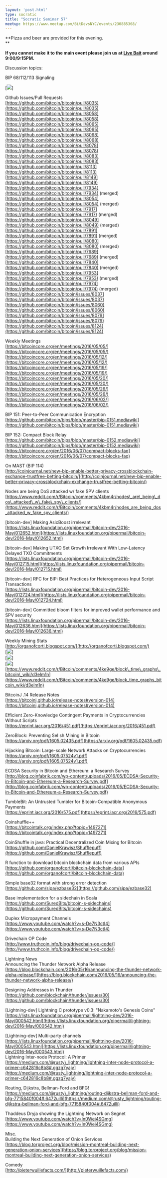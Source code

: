 ```yaml
---
layout: 'post.html'
type: socratic
title: "Socratic Seminar 57"
meetup: https://www.meetup.com/BitDevsNYC/events/230885368/
---
```


**Pizza and beer are provided for this evening.  
**

**If you cannot make it to the main event please join us at [Live Bait](http://livebaitnyc.com/) around 9:00/9:15PM.**

Discussion topics:

BIP 68/112/113 Signaling

\[![](http://bitcoin.sipa.be/ver9-2k.png)\]

Github Issues/Pull Requests  
[](https://github.com/bitcoin/bitcoin/pull/8035)[https://github.com/bitcoin/bitcoin/pull/8035](https://github.com/bitcoin/bitcoin/pull/8035)  
[](https://github.com/bitcoin/bitcoin/pull/8058)[https://github.com/bitcoin/bitcoin/pull/8058](https://github.com/bitcoin/bitcoin/pull/8058)  
[](https://github.com/bitcoin/bitcoin/pull/8065)[https://github.com/bitcoin/bitcoin/pull/8065](https://github.com/bitcoin/bitcoin/pull/8065)  
[](https://github.com/bitcoin/bitcoin/pull/8068)[https://github.com/bitcoin/bitcoin/pull/8068](https://github.com/bitcoin/bitcoin/pull/8068)  
[](https://github.com/bitcoin/bitcoin/pull/8078)[https://github.com/bitcoin/bitcoin/pull/8078](https://github.com/bitcoin/bitcoin/pull/8078)  
[](https://github.com/bitcoin/bitcoin/pull/8083)[https://github.com/bitcoin/bitcoin/pull/8083](https://github.com/bitcoin/bitcoin/pull/8083)  
[](https://github.com/bitcoin/bitcoin/pull/8113)[https://github.com/bitcoin/bitcoin/pull/8113](https://github.com/bitcoin/bitcoin/pull/8113)  
[](https://github.com/bitcoin/bitcoin/pull/8149)[https://github.com/bitcoin/bitcoin/pull/8149](https://github.com/bitcoin/bitcoin/pull/8149)  
[](https://github.com/bitcoin/bitcoin/pull/7934)[https://github.com/bitcoin/bitcoin/pull/7934](https://github.com/bitcoin/bitcoin/pull/7934) (merged)  
[](https://github.com/bitcoin/bitcoin/pull/8054)[https://github.com/bitcoin/bitcoin/pull/8054](https://github.com/bitcoin/bitcoin/pull/8054) (merged)  
[](https://github.com/bitcoin/bitcoin/pull/7917)[https://github.com/bitcoin/bitcoin/pull/7917](https://github.com/bitcoin/bitcoin/pull/7917) (merged)  
[](https://github.com/bitcoin/bitcoin/pull/8049)[https://github.com/bitcoin/bitcoin/pull/8049](https://github.com/bitcoin/bitcoin/pull/8049) (merged)  
[](https://github.com/bitcoin/bitcoin/pull/7891)[https://github.com/bitcoin/bitcoin/pull/7891](https://github.com/bitcoin/bitcoin/pull/7891) (merged)  
[](https://github.com/bitcoin/bitcoin/pull/8080)[https://github.com/bitcoin/bitcoin/pull/8080](https://github.com/bitcoin/bitcoin/pull/8080) (merged)  
[](https://github.com/bitcoin/bitcoin/pull/7689)[https://github.com/bitcoin/bitcoin/pull/7689](https://github.com/bitcoin/bitcoin/pull/7689) (merged)  
[](https://github.com/bitcoin/bitcoin/pull/7840)[https://github.com/bitcoin/bitcoin/pull/7840](https://github.com/bitcoin/bitcoin/pull/7840) (merged)  
[](https://github.com/bitcoin/bitcoin/pull/7953)[https://github.com/bitcoin/bitcoin/pull/7953](https://github.com/bitcoin/bitcoin/pull/7953) (merged)  
[](https://github.com/bitcoin/bitcoin/pull/7974)[https://github.com/bitcoin/bitcoin/pull/7974](https://github.com/bitcoin/bitcoin/pull/7974) (merged)  
[](https://github.com/bitcoin/bitcoin/issues/8037)[https://github.com/bitcoin/bitcoin/issues/8037](https://github.com/bitcoin/bitcoin/issues/8037)  
[](https://github.com/bitcoin/bitcoin/issues/8060)[https://github.com/bitcoin/bitcoin/issues/8060](https://github.com/bitcoin/bitcoin/issues/8060)  
[](https://github.com/bitcoin/bitcoin/issues/8079)[https://github.com/bitcoin/bitcoin/issues/8079](https://github.com/bitcoin/bitcoin/issues/8079)  
[](https://github.com/bitcoin/bitcoin/issues/8124)[https://github.com/bitcoin/bitcoin/issues/8124](https://github.com/bitcoin/bitcoin/issues/8124)

Weekly Meetings  
[](https://bitcoincore.org/en/meetings/2016/05/05/)[https://bitcoincore.org/en/meetings/2016/05/05/](https://bitcoincore.org/en/meetings/2016/05/05/)  
[](https://bitcoincore.org/en/meetings/2016/05/12/)[https://bitcoincore.org/en/meetings/2016/05/12/](https://bitcoincore.org/en/meetings/2016/05/12/)  
[](https://bitcoincore.org/en/meetings/2016/05/19/)[https://bitcoincore.org/en/meetings/2016/05/19/](https://bitcoincore.org/en/meetings/2016/05/19/)  
[](https://bitcoincore.org/en/meetings/2016/05/20/)[https://bitcoincore.org/en/meetings/2016/05/20/](https://bitcoincore.org/en/meetings/2016/05/20/)  
[](https://bitcoincore.org/en/meetings/2016/05/26/)[https://bitcoincore.org/en/meetings/2016/05/26/](https://bitcoincore.org/en/meetings/2016/05/26/)  
[](https://bitcoincore.org/en/meetings/2016/06/02/)[https://bitcoincore.org/en/meetings/2016/06/02/](https://bitcoincore.org/en/meetings/2016/06/02/)

BIP 151: Peer-to-Peer Communication Encryption  
[](https://github.com/bitcoin/bips/blob/master/bip-0151.mediawiki)[https://github.com/bitcoin/bips/blob/master/bip-0151.mediawiki](https://github.com/bitcoin/bips/blob/master/bip-0151.mediawiki)

BIP 152: Compact Block Relay  
[](https://github.com/bitcoin/bips/blob/master/bip-0152.mediawiki)[https://github.com/bitcoin/bips/blob/master/bip-0152.mediawiki](https://github.com/bitcoin/bips/blob/master/bip-0152.mediawiki)  
[](https://bitcoincore.org/en/2016/06/07/compact-blocks-faq)[https://bitcoincore.org/en/2016/06/07/compact-blocks-faq](https://bitcoincore.org/en/2016/06/07/compact-blocks-faq)

On MAST (BIP 114)  
[](http://coinjournal.net/new-bip-enable-better-privacy-crossblockchain-exchange-trustfree-betting-bitcoin/)[http://coinjournal.net/new-bip-enable-better-privacy-crossblockchain-exchange-trustfree-betting-bitcoin/](http://coinjournal.net/new-bip-enable-better-privacy-crossblockchain-exchange-trustfree-betting-bitcoin/)

Nodes are being DoS attacked w/ fake SPV clients  
[](https://www.reddit.com/r/Bitcoin/comments/4kbm4r/nodes_are_being_dos_attacked_w_fake_spv_clients/)[https://www.reddit.com/r/Bitcoin/comments/4kbm4r/nodes\_are\_being\_dos\_attacked\_w\_fake\_spv\_clients/](https://www.reddit.com/r/Bitcoin/comments/4kbm4r/nodes_are_being_dos_attacked_w_fake_spv_clients/)

\[bitcoin-dev\] Making AsicBoost irrelevant  
[](https://lists.linuxfoundation.org/pipermail/bitcoin-dev/2016-May/012652.html)[https://lists.linuxfoundation.org/pipermail/bitcoin-dev/2016-May/012652.html](https://lists.linuxfoundation.org/pipermail/bitcoin-dev/2016-May/012652.html)

\[bitcoin-dev\] Making UTXO Set Growth Irrelevant With Low-Latency Delayed TXO Commitments  
[](https://lists.linuxfoundation.org/pipermail/bitcoin-dev/2016-May/012715.html)[https://lists.linuxfoundation.org/pipermail/bitcoin-dev/2016-May/012715.html](https://lists.linuxfoundation.org/pipermail/bitcoin-dev/2016-May/012715.html)

\[bitcoin-dev\] RFC for BIP: Best Practices for Heterogeneous Input Script Transactions  
[](https://lists.linuxfoundation.org/pipermail/bitcoin-dev/2016-May/012724.html)[https://lists.linuxfoundation.org/pipermail/bitcoin-dev/2016-May/012724.html](https://lists.linuxfoundation.org/pipermail/bitcoin-dev/2016-May/012724.html)

\[bitcoin-dev\] Committed bloom filters for improved wallet performance and SPV security  
[](https://lists.linuxfoundation.org/pipermail/bitcoin-dev/2016-May/012636.html)[https://lists.linuxfoundation.org/pipermail/bitcoin-dev/2016-May/012636.html](https://lists.linuxfoundation.org/pipermail/bitcoin-dev/2016-May/012636.html)

Weekly Mining Stats  
[](http://organofcorti.blogspot.com/)[http://organofcorti.blogspot.com/](http://organofcorti.blogspot.com/)  
\[![](https://i.imgur.com/4QuTkrm.jpg)\]  
\[![](https://i.imgur.com/tiwxv13.jpg)\]  
\[![](https://i.imgur.com/4M4dHwa.jpg)\]  
[](https://www.reddit.com/r/Bitcoin/comments/4ke9ge/block_time_graphs_bitcoin_wiki/d3elm1n)[https://www.reddit.com/r/Bitcoin/comments/4ke9ge/block\_time\_graphs\_bitcoin\_wiki/d3elm1n](https://www.reddit.com/r/Bitcoin/comments/4ke9ge/block_time_graphs_bitcoin_wiki/d3elm1n)

BitcoinJ .14 Release Notes  
[](https://bitcoinj.github.io/release-notes#version-014)[https://bitcoinj.github.io/release-notes#version-014](https://bitcoinj.github.io/release-notes#version-014)

Efficient Zero-Knowledge Contingent Payments in Cryptocurrencies Without Scripts  
[](https://eprint.iacr.org/2016/451.pdf)[https://eprint.iacr.org/2016/451.pdf](https://eprint.iacr.org/2016/451.pdf)

ZeroBlock: Preventing Sel sh Mining in Bitcoin  
[](https://arxiv.org/pdf/1605.02435.pdf)[https://arxiv.org/pdf/1605.02435.pdf](https://arxiv.org/pdf/1605.02435.pdf)

Hijacking Bitcoin: Large-scale Network Attacks on Cryptocurrencies  
[](https://arxiv.org/pdf/1605.07524v1.pdf)[https://arxiv.org/pdf/1605.07524v1.pdf](https://arxiv.org/pdf/1605.07524v1.pdf)

ECDSA Security in Bitcoin and Ethereum: a Research Survey  
[](http://blog.coinfabrik.com/wp-content/uploads/2016/05/ECDSA-Security-in-Bitcoin-and-Ethereum-a-Research-Survey.pdf)[http://blog.coinfabrik.com/wp-content/uploads/2016/05/ECDSA-Security-in-Bitcoin-and-Ethereum-a-Research-Survey.pdf](http://blog.coinfabrik.com/wp-content/uploads/2016/05/ECDSA-Security-in-Bitcoin-and-Ethereum-a-Research-Survey.pdf)

TumbleBit: An Untrusted Tumbler for Bitcoin-Compatible Anonymous Payments  
[](https://eprint.iacr.org/2016/575.pdf)[https://eprint.iacr.org/2016/575.pdf](https://eprint.iacr.org/2016/575.pdf)

Coinshuffle++  
[](https://bitcointalk.org/index.php?topic=1497271)[https://bitcointalk.org/index.php?topic=1497271](https://bitcointalk.org/index.php?topic=1497271)

CoinShuffle in java: Practical Decentralized Coin Mixing for Bitcoin  
[](https://github.com/DanielKrawisz/Shufflepuff)[https://github.com/DanielKrawisz/Shufflepuff](https://github.com/DanielKrawisz/Shufflepuff)

R function to download bitcoin blockchain data from various APIs  
[](https://github.com/organofcorti/bitcoin-blockchain-data)[https://github.com/organofcorti/bitcoin-blockchain-data](https://github.com/organofcorti/bitcoin-blockchain-data)

Simple base32 format with strong error detection  
[](https://github.com/sipa/ezbase32)[https://github.com/sipa/ezbase32](https://github.com/sipa/ezbase32)

Base implementation for a sidechain in Scala  
[](https://github.com/SuredBits/bitcoin-s-sidechains)[https://github.com/SuredBits/bitcoin-s-sidechains](https://github.com/SuredBits/bitcoin-s-sidechains)

Duplex Micropayment Channels  
[](https://www.youtube.com/watch?v=s-De7N3ctI4)[https://www.youtube.com/watch?v=s-De7N3ctI4](https://www.youtube.com/watch?v=s-De7N3ctI4)

Drivechain OP Code  
[](http://www.truthcoin.info/blog/drivechain-op-code/)[http://www.truthcoin.info/blog/drivechain-op-code/](http://www.truthcoin.info/blog/drivechain-op-code/)

Lightning News  
Announcing the Thunder Network Alpha Release  
[](https://blog.blockchain.com/2016/05/16/announcing-the-thunder-network-alpha-release/)[https://blog.blockchain.com/2016/05/16/announcing-the-thunder-network-alpha-release/](https://blog.blockchain.com/2016/05/16/announcing-the-thunder-network-alpha-release/)

Designing Addresses in Thunder  
[](https://github.com/blockchain/thunder/issues/30)[https://github.com/blockchain/thunder/issues/30](https://github.com/blockchain/thunder/issues/30)

\[Lightning-dev\] Lightning C prototype v0.3: "Nakamoto's Genesis Coins"  
[](https://lists.linuxfoundation.org/pipermail/lightning-dev/2016-May/000542.html)[https://lists.linuxfoundation.org/pipermail/lightning-dev/2016-May/000542.html](https://lists.linuxfoundation.org/pipermail/lightning-dev/2016-May/000542.html)

\[Lightning-dev\] Multi-party channels  
[](https://lists.linuxfoundation.org/pipermail/lightning-dev/2016-May/000543.html)[https://lists.linuxfoundation.org/pipermail/lightning-dev/2016-May/000543.html](https://lists.linuxfoundation.org/pipermail/lightning-dev/2016-May/000543.html)  
Lightning Inter-node Protocol: A Primer  
[](https://medium.com/@rusty_lightning/lightning-inter-node-protocol-a-primer-c642816c8b8#.ggzg7yajv)[https://medium.com/@rusty\_lightning/lightning-inter-node-protocol-a-primer-c642816c8b8#.ggzg7yajv](https://medium.com/@rusty_lightning/lightning-inter-node-protocol-a-primer-c642816c8b8#.ggzg7yajv)

Routing, Dijkstra, Bellman-Ford and BFG!  
[](https://medium.com/@rusty_lightning/routing-dijkstra-bellman-ford-and-bfg-7715840f004#.6472uilli)[https://medium.com/@rusty\_lightning/routing-dijkstra-bellman-ford-and-bfg-7715840f004#.6472uilli](https://medium.com/@rusty_lightning/routing-dijkstra-bellman-ford-and-bfg-7715840f004#.6472uilli)

Thaddeus Dryja showing the Lightning Network on Segnet  
[](https://www.youtube.com/watch?v=ln0Wei4SGmg)[https://www.youtube.com/watch?v=ln0Wei4SGmg](https://www.youtube.com/watch?v=ln0Wei4SGmg)

Misc.  
Building the Next Generation of Onion Services  
[](https://blog.torproject.org/blog/mission-montreal-building-next-generation-onion-services)[https://blog.torproject.org/blog/mission-montreal-building-next-generation-onion-services](https://blog.torproject.org/blog/mission-montreal-building-next-generation-onion-services)

Comedy  
[](http://pieterwuillefacts.com/)[http://pieterwuillefacts.com/](http://pieterwuillefacts.com/)
